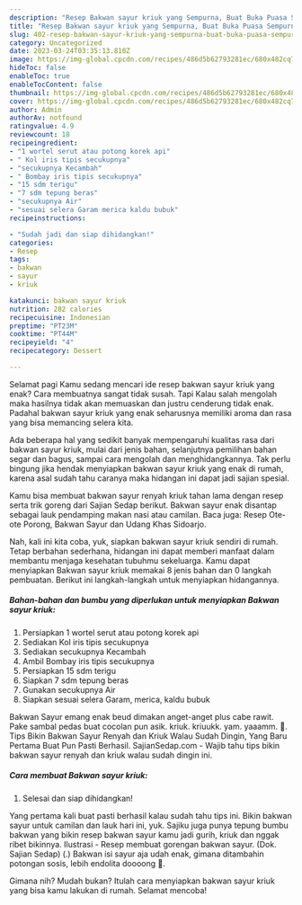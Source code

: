 ```yaml
---
description: "Resep Bakwan sayur kriuk yang Sempurna, Buat Buka Puasa Sempurna"
title: "Resep Bakwan sayur kriuk yang Sempurna, Buat Buka Puasa Sempurna"
slug: 402-resep-bakwan-sayur-kriuk-yang-sempurna-buat-buka-puasa-sempurna
category: Uncategorized
date: 2023-03-24T03:35:13.810Z
image: https://img-global.cpcdn.com/recipes/486d5b62793281ec/680x482cq70/bakwan-sayur-kriuk-foto-resep-utama.jpg
hideToc: false
enableToc: true
enableTocContent: false
thumbnail: https://img-global.cpcdn.com/recipes/486d5b62793281ec/680x482cq70/bakwan-sayur-kriuk-foto-resep-utama.jpg
cover: https://img-global.cpcdn.com/recipes/486d5b62793281ec/680x482cq70/bakwan-sayur-kriuk-foto-resep-utama.jpg
author: Admin
authorAv: notfound
ratingvalue: 4.9
reviewcount: 18
recipeingredient:
- "1 wortel serut atau potong korek api"
- " Kol iris tipis secukupnya"
- "secukupnya Kecambah"
- " Bombay iris tipis secukupnya"
- "15 sdm terigu"
- "7 sdm tepung beras"
- "secukupnya Air"
- "sesuai selera Garam merica kaldu bubuk"
recipeinstructions:

- "Sudah jadi dan siap dihidangkan!"
categories:
- Resep
tags:
- bakwan
- sayur
- kriuk

katakunci: bakwan sayur kriuk 
nutrition: 282 calories
recipecuisine: Indonesian
preptime: "PT23M"
cooktime: "PT44M"
recipeyield: "4"
recipecategory: Dessert

---
```



Selamat pagi Kamu sedang mencari ide resep bakwan sayur kriuk yang enak? Cara membuatnya sangat tidak susah. Tapi Kalau salah mengolah maka hasilnya tidak akan memuaskan dan justru cenderung tidak enak. Padahal bakwan sayur kriuk yang enak seharusnya memiliki aroma dan rasa yang bisa memancing selera kita.


Ada beberapa hal yang sedikit banyak mempengaruhi kualitas rasa dari bakwan sayur kriuk, mulai dari jenis bahan, selanjutnya pemilihan bahan segar dan bagus, sampai cara mengolah dan menghidangkannya. Tak perlu bingung jika hendak menyiapkan bakwan sayur kriuk yang enak di rumah, karena asal sudah tahu caranya maka hidangan ini dapat jadi sajian spesial.

Kamu bisa membuat bakwan sayur renyah kriuk tahan lama dengan resep serta trik goreng dari Sajian Sedap berikut. Bakwan sayur enak disantap sebagai lauk pendamping makan nasi atau camilan. Baca juga: Resep Ote-ote Porong, Bakwan Sayur dan Udang Khas Sidoarjo.


Nah, kali ini kita coba, yuk, siapkan bakwan sayur kriuk sendiri di rumah. Tetap berbahan sederhana, hidangan ini dapat memberi manfaat dalam membantu menjaga kesehatan tubuhmu sekeluarga. Kamu dapat menyiapkan Bakwan sayur kriuk memakai 8 jenis bahan dan 0 langkah pembuatan. Berikut ini langkah-langkah untuk menyiapkan hidangannya.

<!--inarticleads1-->

##### Bahan-bahan dan bumbu yang diperlukan untuk menyiapkan Bakwan sayur kriuk:

1. Persiapkan 1 wortel serut atau potong korek api
1. Sediakan  Kol iris tipis secukupnya
1. Sediakan secukupnya Kecambah
1. Ambil  Bombay iris tipis secukupnya
1. Persiapkan 15 sdm terigu
1. Siapkan 7 sdm tepung beras
1. Gunakan secukupnya Air
1. Siapkan sesuai selera Garam, merica, kaldu bubuk


Bakwan Sayur emang enak beud dimakan anget-anget plus cabe rawit. Pake sambal pedas buat cocolan pun asik. kriuk. kriuukk. yam. yaaamm. 🤤. Tips Bikin Bakwan Sayur Renyah dan Kriuk Walau Sudah Dingin, Yang Baru Pertama Buat Pun Pasti Berhasil. SajianSedap.com - Wajib tahu tips bikin bakwan sayur renyah dan kriuk walau sudah dingin ini. 

<!--inarticleads2-->

##### Cara membuat Bakwan sayur kriuk:


1. Selesai dan siap dihidangkan!

Yang pertama kali buat pasti berhasil kalau sudah tahu tips ini. Bikin bakwan sayur untuk camilan dan lauk hari ini, yuk. Sajiku juga punya tepung bumbu bakwan yang bikin resep bakwan sayur kamu jadi gurih, kriuk dan nggak ribet bikinnya. Ilustrasi - Resep membuat gorengan bakwan sayur. (Dok. Sajian Sedap) (.) Bakwan isi sayur aja udah enak, gimana ditambahin potongan sosis, lebih endolita doooong 🤤. 

Gimana nih? Mudah bukan? Itulah cara menyiapkan bakwan sayur kriuk yang bisa kamu lakukan di rumah. Selamat mencoba!
